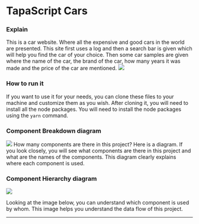 # TapaScript Cars

### Explain

This is a car website. Where all the expensive and good cars in the world are presented. This site first uses a log and then a search bar is given which will help you find the car of your choice. Then some car samples are given where the name of the car, the brand of the car, how many years it was made and the price of the car are mentioned.
![](https://i.ibb.co.com/T16H77h/Cartapa.png)

### How to run it

If you want to use it for your needs, you can clone these files to your machine and customize them as you wish. After cloning it, you will need to install all the node packages. You will need to install the node packages using the `yarn` command.

### Component Breakdown diagram

![](https://i.ibb.co.com/kQpjH6w/Screenshot-2025-01-19-at-12-04-53-PM.png)
How many components are there in this project? Here is a diagram. If you look closely, you will see what components are there in this project and what are the names of the components. This diagram clearly explains where each component is used.

### Component Hierarchy diagram

![](https://i.ibb.co.com/74hN7Wk/Screenshot-2025-01-19-at-12-19-14-PM.png)

Looking at the image below, you can understand which component is used by whom. This image helps you understand the data flow of this project.

---